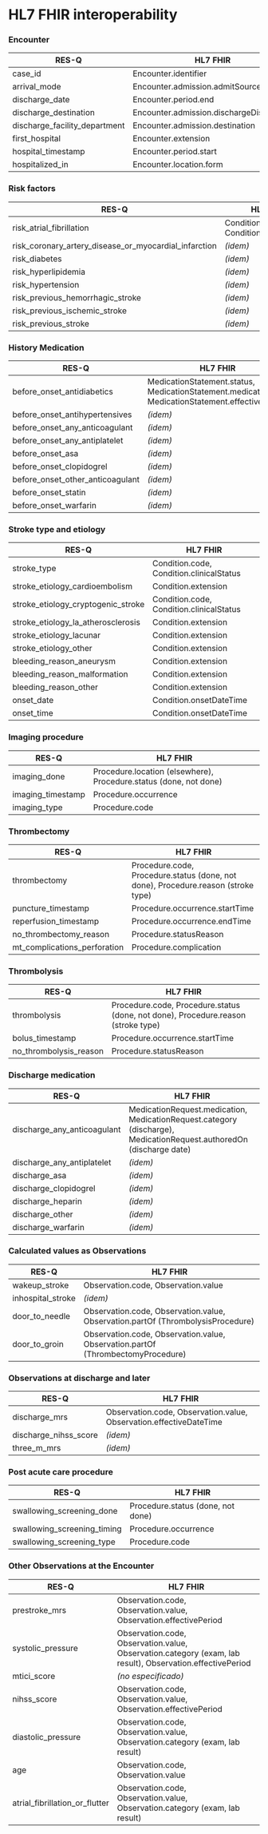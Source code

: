 # HL7 FHIR interoperability

### Encounter

| **RES-Q**                     | **HL7 FHIR**                             |
|-------------------------------|------------------------------------------|
| case_id                       | Encounter.identifier                     |
| arrival_mode                  | Encounter.admission.admitSource          |
| discharge_date                | Encounter.period.end                     |
| discharge_destination         | Encounter.admission.dischargeDisposition |
| discharge_facility_department | Encounter.admission.destination          |
| first_hospital                | Encounter.extension                      |
| hospital_timestamp            | Encounter.period.start                   |
| hospitalized_in               | Encounter.location.form                  |

### Risk factors

| **RES-Q**                                  | **HL7 FHIR**                            |
|--------------------------------------------|-----------------------------------------|
| risk_atrial_fibrillation                   | Condition.code, Condition.clinicalStatus|
| risk_coronary_artery_disease_or_myocardial_infarction | *(idem)*        |
| risk_diabetes                              | *(idem)*                      |
| risk_hyperlipidemia                        |*(idem)*                    |
| risk_hypertension                          | *(idem)*                     |
| risk_previous_hemorrhagic_stroke           | *(idem)*                      |
| risk_previous_ischemic_stroke              | *(idem)*                     |
| risk_previous_stroke                       | *(idem)*                     |

### History Medication

| **RES-Q**                        | **HL7 FHIR**                                                  |
|----------------------------------|---------------------------------------------------------------|
| before_onset_antidiabetics       | MedicationStatement.status, MedicationStatement.medication, MedicationStatement.effective.timing |
| before_onset_antihypertensives   | *(idem)*                                  |
| before_onset_any_anticoagulant   | *(idem)*                                                      |
| before_onset_any_antiplatelet    | *(idem)*                                                      |
| before_onset_asa                 | *(idem)*                                                      |
| before_onset_clopidogrel         | *(idem)*                                                      |
| before_onset_other_anticoagulant | *(idem)*                                                      |
| before_onset_statin              | *(idem)*                                                      |
| before_onset_warfarin            | *(idem)*                                                      |

### Stroke type and etiology

| **RES-Q**                           | **HL7 FHIR**                            |
|-------------------------------------|-----------------------------------------|
| stroke_type                         | Condition.code, Condition.clinicalStatus|
| stroke_etiology_cardioembolism      | Condition.extension                     |
| stroke_etiology_cryptogenic_stroke  | Condition.code, Condition.clinicalStatus|
| stroke_etiology_la_atherosclerosis  | Condition.extension                     |
| stroke_etiology_lacunar             | Condition.extension                     |
| stroke_etiology_other               | Condition.extension                     |
| bleeding_reason_aneurysm            | Condition.extension                     |
| bleeding_reason_malformation        | Condition.extension                     |
| bleeding_reason_other               | Condition.extension                     |
| onset_date                          | Condition.onsetDateTime                 |
| onset_time                          | Condition.onsetDateTime                    |

### Imaging procedure

| **RES-Q**         | **HL7 FHIR**                                                 |
|-------------------|--------------------------------------------------------------|
| imaging_done      | Procedure.location (elsewhere), Procedure.status (done, not done) |
| imaging_timestamp | Procedure.occurrence                                         |
| imaging_type      | Procedure.code                                               |

### Thrombectomy

| **RES-Q**                  | **HL7 FHIR**                                           |
|----------------------------|--------------------------------------------------------|
| thrombectomy               | Procedure.code, Procedure.status (done, not done), Procedure.reason (stroke type) |
| puncture_timestamp         | Procedure.occurrence.startTime                         |
| reperfusion_timestamp      | Procedure.occurrence.endTime                           |
| no_thrombectomy_reason     | Procedure.statusReason                                 |
| mt_complications_perforation | Procedure.complication                               |

### Thrombolysis

| **RES-Q**              | **HL7 FHIR**                                           |
|------------------------|--------------------------------------------------------|
| thrombolysis           | Procedure.code, Procedure.status (done, not done), Procedure.reason (stroke type) |
| bolus_timestamp        | Procedure.occurrence.startTime                         |
| no_thrombolysis_reason | Procedure.statusReason                                 |

### Discharge medication

| **RES-Q**                  | **HL7 FHIR**                                                        |
|----------------------------|---------------------------------------------------------------------|
| discharge_any_anticoagulant| MedicationRequest.medication, MedicationRequest.category (discharge), MedicationRequest.authoredOn (discharge date) |
| discharge_any_antiplatelet | *(idem)*                                       |
| discharge_asa              | *(idem)*                                                           |
| discharge_clopidogrel      | *(idem)*                                                           |
| discharge_heparin          | *(idem)*                                                           |
| discharge_other            | *(idem)*                                                           |
| discharge_warfarin         | *(idem)*                                                           |

### Calculated values as Observations

| **RES-Q**         | **HL7 FHIR**                                                        |
|-------------------|---------------------------------------------------------------------|
| wakeup_stroke     | Observation.code, Observation.value                                |
| inhospital_stroke | *(idem)*                                                           |
| door_to_needle    | Observation.code, Observation.value, Observation.partOf (ThrombolysisProcedure) |
| door_to_groin     | Observation.code, Observation.value, Observation.partOf (ThrombectomyProcedure) |

### Observations at discharge and later

| **RES-Q**            | **HL7 FHIR**                              |
|----------------------|-------------------------------------------|
| discharge_mrs        | Observation.code, Observation.value, Observation.effectiveDateTime |
| discharge_nihss_score| *(idem)*              |
| three_m_mrs          | *(idem)*                       |

### Post acute care procedure

| **RES-Q**                   | **HL7 FHIR**                          |
|-----------------------------|---------------------------------------|
| swallowing_screening_done   | Procedure.status (done, not done)     |
| swallowing_screening_timing | Procedure.occurrence                  |
| swallowing_screening_type   | Procedure.code                        |

### Other Observations at the Encounter

| **RES-Q**                      | **HL7 FHIR**                                                          |
|--------------------------------|-----------------------------------------------------------------------|
| prestroke_mrs                  | Observation.code, Observation.value, Observation.effectivePeriod      |
| systolic_pressure              | Observation.code, Observation.value, Observation.category (exam, lab result), Observation.effectivePeriod |
| mtici_score                    | *(no especificado)*                                                   |
| nihss_score                    | Observation.code, Observation.value, Observation.effectivePeriod      |
| diastolic_pressure             | Observation.code, Observation.value, Observation.category (exam, lab result) |
| age                            | Observation.code, Observation.value                                   |
| atrial_fibrillation_or_flutter| Observation.code, Observation.value, Observation.category (exam, lab result) |
